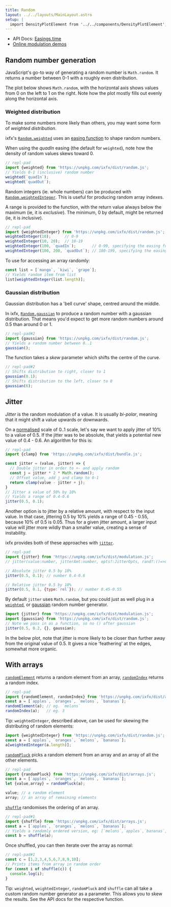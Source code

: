 ```yaml
---
title: Random
layout: ../../layouts/MainLayout.astro
setup: |
  import DensityPlotElement from '../../components/DensityPlotElement';
---
```


<script type="module" hoist>
  import '/src/components/ReplPad';
  import '/src/loader';
  import '/src/components/DensityPlotElement';
  import {weightedInteger, weighted, gaussian} from '/node_modules/ixfx/dist/random.js';
  import {jitter, Easings} from '/node_modules/ixfx/dist/modulation.js';
  window.weightedInteger = weightedInteger;
  window.weighted = weighted;
  window.jitter = jitter;
  window.Easings = Easings;
  window.gaussian = gaussian;
  importEl(
    `plot1`, 
    `density-plot-element`, {
      fn: "Math.random()"
  });
  importEl(
    `plot2`, 
    `density-plot-element`, {
      fn: "weighted('quadIn')",
      editable: true
  });
  importEl(
  `plot3`, 
  `density-plot-element`, {
    fn: "jitter(0.5, 0.2)",
    scaleMin: 0,
    scaleMax: 1,
    editable: true
  });
  importEl(
    `plot4`, 
    `density-plot-element`, {
      fn: "jitter(0.5, 0.2, {}, gaussian)",
      scaleMin: 0,
      scaleMax: 1,
      editable: true
  });

    importEl(
    `plot-gaussian`, 
    `density-plot-element`, {
      fn: "gaussian()",
      scaleMin: 0,
      scaleMax: 1,
      editable: true
  });
</script>

* API Docs: [Easings.time](https://clinth.github.io/ixfx/modules/Modulation.Easings.html#time)
* [Online modulation demos](https://clinth.github.io/ixfx-demos/modulation/)

## Random number generation

JavaScript's go-to way of generating a random number is `Math.random`. It returns a number between 0-1 with a roughly even distribution.

The plot below shows `Math.random`, with the horizontal axis shows values from 0 on the left to 1 on the right. Note how the plot mostly fills out evenly along the horizontal axis.

<!-- 
<density-plot-element id="plot1" view="linear" client:visible fn="weightedInteger(10);" /> -->

<div id="plot1"></div>

### Weighted distribution

To make some numbers more likely than others, you may want some form of _weighted distribution_. 

ixfx's [`Random.weighted`](https://clinth.github.io/ixfx/modules/Random.html#weighted) uses an [easing function](../modulation/easing) to shape random numbers.

When using the _quadIn_ easing (the default for `weighted`), note how the density of random values skews toward 0.

<div id="plot2"></div>

```js
// repl-pad
import {weighted} from 'https://unpkg.com/ixfx/dist/random.js';
// Yields 0-1 (inclusive) random number
weighted(`quadIn`);
weighted(`quadOut`);
```

Random integers (ie. whole numbers) can be produced with [`Random.weightedInteger`](https://clinth.github.io/ixfx/modules/Random.html#weightedInteger). This is useful for producing random array indexes.

A range is provided to the function, with the return value always below the maximum (ie, it is _exclusive_). The minimum, 0 by default, might be returned (ie, it is _inclusive_).

```js
// repl-pad
import {weightedInteger} from 'https://unpkg.com/ixfx/dist/random.js';
weightedInteger(10);      // 0-9
weightedInteger(10, 20);  // 10-19
weightedInteger(100, `quadIn`);       // 0-99, specifying the easing function
weightedInteger(100, 200, `quadOut`); // 100-199, specifying the easing function
```

To use for accessing an array randomly:
```js
const list = [`mango`, `kiwi`, `grape`];
// Yields random item from list
list[weightedInteger(list.length)];
```

### Gaussian distribution

Gaussian distribution has a 'bell curve' shape, centred around the middle.

<div id="plot-gaussian"></div>

In ixfx, [`Random.gaussian`](https://clinth.github.io/ixfx/modules/Random.html#gaussian) to produce a random number with a gaussian distribution. That means you'd expect to get more random numbers around 0.5 than around 0 or 1.

```js
// repl-pad#2
import {gaussian} from 'https://unpkg.com/ixfx/dist/random.js';
// Yields a random number between 0..1
gaussian();
```

The function takes a _skew_ parameter which shifts the centre of the curve.

```js
// repl-pad#2
// Shifts distribution to right, closer to 1
gaussian(0.1);
// Shifts distribution to the left, closer to 0
gaussian(6);
```

## Jitter

_Jitter_ is the random modulation of a value. It is usually _bi-polar_, meaning that it might shift a value upwards or downwards. 

On a [normalised](../temporal/normalising) scale of 0..1 scale, let's say we want to apply jitter of 10% to a value of 0.5. If the jitter was to be absolute, that yields a potential new value of 0.4 - 0.6. An algorithm for this is:

```js
// repl-pad
import {clamp} from 'https://unpkg.com/ixfx/dist/bundle.js';

const jitter = (value, jitter) => {
  // Double jitter in order to +- and apply random
  const j = jitter * 2 * Math.random();
  // Offset value, add j and clamp to 0-1
  return clamp(value - jitter + j);
}
// Jitter a value of 50% by 10%
// Yields a range of 0.4-0.6
jitter(0.5, 0.1);
``` 

Another option is to jitter by a relative amount, with respect to the input value. In that case, jittering 0.5 by 10% yields a range of 0.45 - 0.55, because 10% of 0.5 is 0.05. Thus for a given jitter amount, a larger input value will jitter more wildly than a smaller value, creating a sense of instability.

ixfx provides both of these approaches with [`jitter`](https://clinth.github.io/ixfx/modules/Modulation.html#jitter).

```js
// repl-pad
import {jitter} from 'https://unpkg.com/ixfx/dist/modulation.js';
// jitter(value:number, jitterAmt:number, opts?:JitterOpts, rand?:()=>number)

// Absolute jitter 0.5 by 10%
jitter(0.5, 0.1); // number 0.4-0.6

// Relative jitter 0.5 by 10%
jitter(0.5, 0.1, {type:`rel`}); // number 0.45-0.55
```

<div id="plot3"></div>

By default `jitter` uses `Math.random`, but you could just as well plug in a [`weighted`](https://clinth.github.io/ixfx/modules/Random.html#weighted), or [gaussian](https://clinth.github.io/ixfx/modules/Random.html#gaussian) random number generator.

```js
import {jitter} from 'https://unpkg.com/ixfx/dist/modulation.js';
import {gaussian} from 'https://unpkg.com/ixfx/dist/random.js';
// Note we pass in as a function, so no () after gaussian
jitter(0.5, 0.2, {}, gaussian);
```

In the below plot, note that jitter is more likely to be closer than further away from the original value of 0.5. It gives a nice 'feathering' at the edges, somewhat more organic.

<div id="plot4"></div>

## With arrays

[`randomElement`](https://clinth.github.io/ixfx/modules/Collections.Arrays.html#randomElement) returns a random element from an array, [`randomIndex`](https://clinth.github.io/ixfx/modules/Collections.Arrays.html#randomIndex) returns a random index.

```js
// repl-pad
import {randomElement, randomIndex} from 'https://unpkg.com/ixfx/dist/arrays.js';
const a = [`apples`, `oranges`, `melons`, `bananas`];
randomElement(a); // eg. `melons`
randomIndex(a);   // eg. 3
```

Tip: `weightedInteger`, described above, can be used for skewing the distributing of random elements:
```js
import {weightedInteger} from 'https://unpkg.com/ixfx/dist/random.js';
const a = [`apples`, `oranges`, `melons`, `bananas`];
a[weightedInteger(a.length)];
```


[`randomPluck`](https://clinth.github.io/ixfx/modules/Collections.Arrays.html#randomPluck) picks a random element from an array and an array of all the other elements.

```js
// repl-pad
import {randomPluck} from 'https://unpkg.com/ixfx/dist/arrays.js';
const a = [`apples`, `oranges`, `melons`, `bananas`];
let {value,array} = randomPluck(a);

value; // a random element
array; // an array of remaining elements
```

[`shuffle`](https://clinth.github.io/ixfx/modules/Collections.Arrays.html#shuffle) randomises the ordering of an array.

```js
// repl-pad#1
import {shuffle} from 'https://unpkg.com/ixfx/dist/arrays.js';
const a = [`apples`, `oranges`, `melons`, `bananas`];
// Yields a randomly ordered version, eg: [`melons`,`apples`,`bananas`,`oranges`];
const b = shuffle(a);
```

Once shuffled, you can then iterate over the array as normal:

```js
// repl-pad#1
const c = [1,2,3,4,5,6,7,8,9,10];
// Prints items from array in random order
for (const i of shuffle(c)) {
  console.log(i);
}
```

Tip: `weighted`, `weightedInteger`, `randomPluck` and `shuffle` can all take a custom random number generator as a parameter. This allows you to skew the results. See the API docs for the respective function.